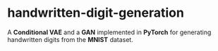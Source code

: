 # handwritten-digit-generation
A **Conditional VAE** and a **GAN** implemented in **PyTorch** for generating handwritten digits from the **MNIST** dataset.
